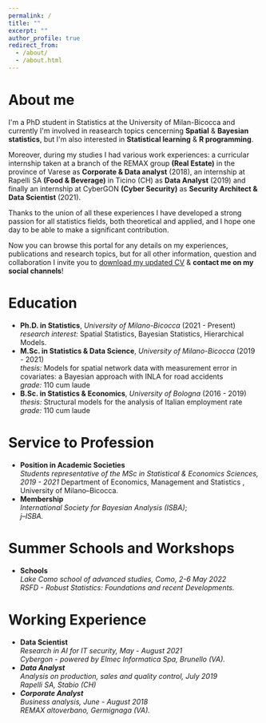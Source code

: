 ```yaml
---
permalink: /
title: ""
excerpt: ""
author_profile: true
redirect_from: 
  - /about/
  - /about.html
---
```

About me
======
I'm a PhD student in Statistics at the University of Milan-Bicocca and currently I'm involved in reasearch topics cencerning **Spatial** & **Bayesian statistics**, but I'm also interested in **Statistical learning** & **R programming**. 

Moreover, during my studies I had various work experiences: a curricular internship taken at a branch of the REMAX group **(Real Estate)** in the province of Varese as **Corporate & Data analyst** (2018), an internship at Rapelli SA **(Food & Beverage)** in Ticino (CH) as **Data Analyst** (2019) and finally an internship at CyberGON **(Cyber Security)** as **Security Architect & Data Scientist** (2021).

Thanks to the union of all these experiences I have developed a strong passion for all statistics fields, both theoretical and applied, and I hope one day to be able to make a significant contribution.

Now you can browse this portal for any details on my experiences, publications and research topics, but for all other information, question and collaboration I invite you to [download my updated CV](http://lucapresicce.github.io/files/Curriculum.pdf) & **contact me on my social channels**!

Education
======
* **Ph.D. in Statistics**, *University of Milano-Bicocca* (2021 - Present)<br />
  *research interest:* Spatial Statistics, Bayesian Statistics, Hierarchical Models. 
* **M.Sc. in Statistics & Data Science**, *University of Milano-Bicocca* (2019 - 2021)<br />
  *thesis:* Models for spatial network data with measurement error in covariates: a
  Bayesian approach with INLA for road accidents<br />
  *grade:* 110 cum laude
* **B.Sc. in Statistics & Economics**, *University of Bologna* (2016 - 2019)<br />
  *thesis:* Structural models for the analysis of Italian employment rate<br />
  *grade:* 110 cum laude

Service to Profession
======
* **Position in Academic Societies**<br />
  *Students representative of the MSc in Statistical & Economics Sciences, 2019 - 2021*
  Department of Economics, Management and Statistics , University of Milano–Bicocca.  
* **Membership**<br />
  *International Society for Bayesian Analysis (ISBA)*;<br />
  *j–ISBA.*

Summer Schools and Workshops
======
* **Schools**<br />
  *Lake Como school of advanced studies, Como, 2-6 May 2022*<br />
  *RSFD - Robust Statistics: Foundations and recent Developments.*<br />
  
Working Experience
======
* **Data Scientist**<br />
  <i>Research in AI for IT security<i/>, May - August 2021<br />
  Cybergon - powered by Elmec Informatica Spa, Brunello (VA).  
* **Data Analyst**<br />
  <i> Analysis on production, sales and quality control<i/>, July 2019<br />
  Rapelli SA, Stabio (CH)   
* **Corporate Analyst**<br />
  <i> Business analysis<i/>, June - August 2018<br />
  REMAX altoverbano, Germignaga (VA).
